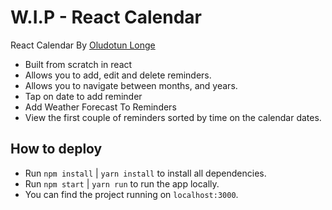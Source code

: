 # W.I.P - React Calendar

React Calendar By [Oludotun Longe](https://dotunlonge.com)
- Built from scratch in react
- Allows you to add, edit and delete reminders.
- Allows you to navigate between months, and years.
- Tap on date to add reminder
- Add Weather Forecast To Reminders
- View the first couple of reminders sorted by time on the calendar dates.


## How to deploy
 - Run `npm install` | `yarn install` to install all dependencies.
 - Run `npm start`   | `yarn run` to run the app locally.
 - You can find the project running on `localhost:3000`.
